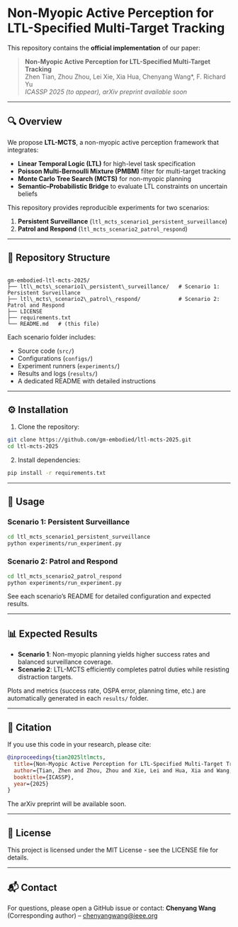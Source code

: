 
# Non-Myopic Active Perception for LTL-Specified Multi-Target Tracking

This repository contains the **official implementation** of our paper:

> **Non-Myopic Active Perception for LTL-Specified Multi-Target Tracking**  
> Zhen Tian, Zhou Zhou, Lei Xie, Xia Hua, Chenyang Wang*, F. Richard Yu  
> *ICASSP 2025 (to appear), arXiv preprint available soon*

---

## 🔍 Overview
We propose **LTL-MCTS**, a non-myopic active perception framework that integrates:
- **Linear Temporal Logic (LTL)** for high-level task specification  
- **Poisson Multi-Bernoulli Mixture (PMBM)** filter for multi-target tracking  
- **Monte Carlo Tree Search (MCTS)** for non-myopic planning  
- **Semantic–Probabilistic Bridge** to evaluate LTL constraints on uncertain beliefs  

This repository provides reproducible experiments for two scenarios:
1. **Persistent Surveillance** (`ltl_mcts_scenario1_persistent_surveillance`)  
2. **Patrol and Respond** (`ltl_mcts_scenario2_patrol_respond`)  

---

## 📂 Repository Structure
```

gm-embodied-ltl-mcts-2025/
├── ltl\_mcts\_scenario1\_persistent\_surveillance/   # Scenario 1: Persistent Surveillance
├── ltl\_mcts\_scenario2\_patrol\_respond/            # Scenario 2: Patrol and Respond
├── LICENSE
├── requirements.txt
└── README.md   # (this file)

````

Each scenario folder includes:
- Source code (`src/`)
- Configurations (`configs/`)
- Experiment runners (`experiments/`)
- Results and logs (`results/`)
- A dedicated README with detailed instructions

---

## ⚙️ Installation
1. Clone the repository:
```bash
git clone https://github.com/gm-embodied/ltl-mcts-2025.git
cd ltl-mcts-2025
````

2. Install dependencies:

```bash
pip install -r requirements.txt
```

---

## 🚀 Usage

### Scenario 1: Persistent Surveillance

```bash
cd ltl_mcts_scenario1_persistent_surveillance
python experiments/run_experiment.py
```

### Scenario 2: Patrol and Respond

```bash
cd ltl_mcts_scenario2_patrol_respond
python experiments/run_experiment.py
```

See each scenario’s README for detailed configuration and expected results.

---

## 📊 Expected Results

* **Scenario 1**: Non-myopic planning yields higher success rates and balanced surveillance coverage.
* **Scenario 2**: LTL-MCTS efficiently completes patrol duties while resisting distraction targets.

Plots and metrics (success rate, OSPA error, planning time, etc.) are automatically generated in each `results/` folder.

---

## 📑 Citation

If you use this code in your research, please cite:

```bibtex
@inproceedings{tian2025ltlmcts,
  title={Non-Myopic Active Perception for LTL-Specified Multi-Target Tracking},
  author={Tian, Zhen and Zhou, Zhou and Xie, Lei and Hua, Xia and Wang, Chenyang and Yu, F. Richard},
  booktitle={ICASSP},
  year={2025}
}
```

The arXiv preprint will be available soon.

---

## 📜 License

This project is licensed under the MIT License - see the LICENSE file for details.

---

## 📬 Contact

For questions, please open a GitHub issue or contact:
**Chenyang Wang** (Corresponding author) – [chenyangwang@ieee.org](mailto:chenyangwang@ieee.org)

